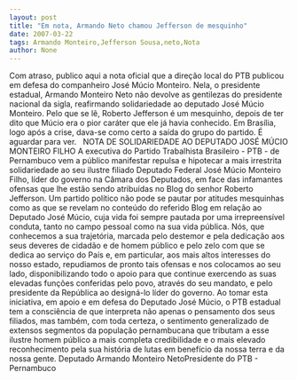 ```yaml
---
layout: post
title: "Em nota, Armando Neto chamou Jefferson de mesquinho"
date: 2007-03-22
tags: Armando Monteiro,Jefferson Sousa,neto,Nota
author: None
---
```

Com atraso, publico aqui a nota oficial que a direção local do PTB publicou em defesa do companheiro José Múcio Monteiro. Nela, o presidente estadual, Armando Monteiro Neto não devolve as gentilezas do presidente nacional da sigla, reafirmando solidariedade ao deputado José Múcio Monteiro.
Pelo que se lê, Roberto Jefferson é um mesquinho, depois de ter dito que Múcio era o pior caráter que ele já havia conhecido.
Em Brasília, logo após a crise, dava-se como certo a saída do grupo do partido. É aguardar para ver.
&nbsp;
NOTA DE SOLIDARIEDADE AO DEPUTADO JOSÉ MÚCIO MONTEIRO FILHO
A executiva do Partido Trabalhista Brasileiro - PTB - de Pernambuco vem a público manifestar repulsa e hipotecar a mais irrestrita solidariedade ao seu ilustre filiado Deputado Federal José Múcio Monteiro Filho, líder do governo na Câmara dos Deputados, em face das infamantes ofensas que lhe estão sendo atribuídas no Blog do senhor Roberto Jefferson.
Um partido político não pode se pautar por atitudes mesquinhas como as que se revelam no conteúdo do referido Blog em relação ao Deputado José Múcio, cuja vida foi sempre pautada por uma irrepreensível conduta, tanto no campo pessoal como na sua vida pública.
Nós, que conhecemos a sua trajetória, marcada pelo destemor e pela dedicação aos seus deveres de cidadão e de homem público e pelo zelo com que se dedica ao serviço do País e, em particular, aos mais altos interesses do nosso estado, repudiamos de pronto tais ofensas e nos colocamos ao seu lado, disponibilizando todo o apoio para que continue exercendo as suas elevadas funções conferidas pelo povo, através do seu mandato, e pelo presidente da República ao designá-lo líder do governo.
Ao tomar esta iniciativa, em apoio e em defesa do Deputado José Múcio, o PTB estadual tem a consciência de que interpreta não apenas o pensamento dos seus filiados, mas também, com toda certeza, o sentimento generalizado de extensos segmentos da população pernambucana que tributam a esse ilustre homem público a mais completa credibilidade e o mais elevado reconhecimento pela sua história de lutas em benefício da nossa terra e da nossa gente. 
Deputado Armando Monteiro NetoPresidente do PTB - Pernambuco 